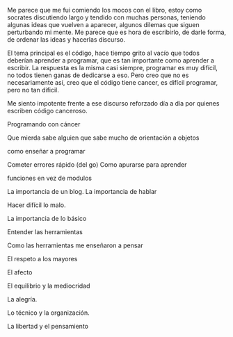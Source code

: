 Me parece que me fui comiendo los mocos con el libro, estoy como socrates
discutiendo largo y tendido con muchas personas, teniendo algunas ideas que
vuelven a aparecer, algunos dilemas que siguen perturbando mi mente. Me parece
que es hora de escribirlo, de darle forma, de ordenar las ideas y hacerlas
discurso.

El tema principal es el código, hace tiempo grito al vacío que todos deberían
aprender a programar, que es tan importante como aprender a escribir. La
respuesta es la misma casi siempre, programar es muy difícil, no todos tienen
ganas de dedicarse a eso. Pero creo que no es necesariamente así, creo que el
código tiene cancer, es difícil programar, pero no tan dificil.

Me siento impotente frente a ese discurso reforzado día a día por quienes
escriben código canceroso.

Programando con cáncer

Que mierda sabe alguien que sabe mucho de orientación a objetos

como enseñar a programar

Cometer errores rápido (del go)
Como apurarse para aprender

funciones en vez de modulos

La importancia de un blog.
La importancia de hablar

Hacer difícil lo malo.

La importancia de lo básico

Entender las herramientas

Como las herramientas me enseñaron a pensar

El respeto a los mayores

El afecto

El equilibrio y la mediocridad

La alegría.

Lo técnico y la organización.

La libertad y el pensamiento
